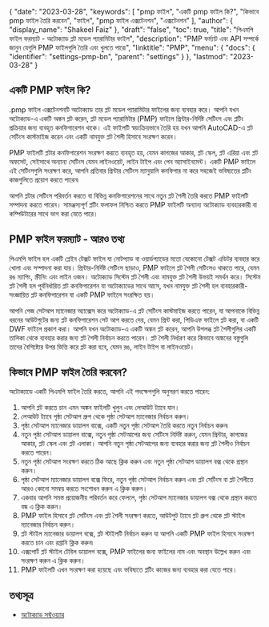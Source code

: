 {
  "date": "2023-03-28",
  "keywords": [
"pmp ফাইল",
"একটি pmp ফাইল কি?",
"কিভাবে pmp ফাইল তৈরি করবেন",
"ফাইল",
"pmp ফাইল এক্সটেনশন",
"এক্সটেনশন"
],
  "author": {
    "display_name": "Shakeel Faiz"
},
  "draft": "false",
  "toc": true,
  "title": "পিএমপি ফাইল ফরম্যাট - অটোক্যাড প্লট মডেল প্যারামিটার ফাইল",
  "description": "PMP ফর্ম্যাট এবং API সম্পর্কে জানুন যেগুলি PMP ফাইলগুলি তৈরি এবং খুলতে পারে৷",
  "linktitle": "PMP",
  "menu": {
    "docs": {
      "identifier": "settings-pmp-bn",
      "parent": "settings"
}
},
  "lastmod": "2023-03-28"
}

## একটি PMP ফাইল কি?

.pmp ফাইল এক্সটেনশনটি অটোক্যাড তার প্লট মডেল প্যারামিটার ফাইলের জন্য ব্যবহার করে। আপনি যখন অটোক্যাড-এ একটি অঙ্কন প্লট করেন, প্লট মডেল প্যারামিটার (PMP) ফাইলে প্রিন্টার-নির্দিষ্ট সেটিংস এবং প্লটিং প্রক্রিয়ার জন্য ব্যবহৃত কনফিগারেশন থাকে। এই ফাইলটি স্বয়ংক্রিয়ভাবে তৈরি হয় যখন আপনি AutoCAD-এ প্লট সেটিংস কাস্টমাইজ করেন এবং একটি নামযুক্ত প্লট শৈলী হিসাবে সংরক্ষণ করেন।

PMP ফাইলটি প্লটার কনফিগারেশন সংরক্ষণ করতে ব্যবহৃত হয়, যেমন কাগজের আকার, প্লট স্কেল, প্লট এরিয়া এবং প্লট অফসেট, সেইসাথে অন্যান্য সেটিংস যেমন লাইনওয়েট, লাইন টাইপ এবং পেন অ্যাসাইনমেন্ট। একটি PMP ফাইলে এই সেটিংসগুলি সংরক্ষণ করে, আপনি প্রতিবার প্রিন্টার সেটিংস ম্যানুয়ালি কনফিগার না করে সহজেই ভবিষ্যতের প্লটিং কাজগুলিতে প্রয়োগ করতে পারেন৷

আপনি প্লটার সেটিংস পরিবর্তন করতে বা বিভিন্ন কনফিগারেশনের সাথে নতুন প্লট শৈলী তৈরি করতে PMP ফাইলটি সম্পাদনা করতে পারেন। সামঞ্জস্যপূর্ণ প্লটিং ফলাফল নিশ্চিত করতে PMP ফাইলটি অন্যান্য অটোক্যাড ব্যবহারকারী বা কম্পিউটারের সাথে ভাগ করা যেতে পারে।

## PMP ফাইল ফরম্যাট - আরও তথ্য

পিএমপি ফাইল হল একটি প্লেইন টেক্সট ফাইল যা নোটপ্যাড বা ওয়ার্ডপ্যাডের মতো যেকোনো টেক্সট এডিটর ব্যবহার করে খোলা এবং সম্পাদনা করা যায়। প্রিন্টার-নির্দিষ্ট সেটিংস ছাড়াও, PMP ফাইলে প্লট শৈলী সেটিংসও থাকতে পারে, যেমন রঙ ম্যাপিং, স্ক্রীনিং এবং লাইন ওজন। অটোক্যাড সিস্টেম প্লট শৈলী এবং নামযুক্ত প্লট শৈলী উভয়ই সমর্থন করে। সিস্টেম প্লট শৈলী হল পূর্বনির্ধারিত প্লট কনফিগারেশন যা অটোক্যাডের সাথে আসে, যখন নামযুক্ত প্লট শৈলী হল ব্যবহারকারী-সংজ্ঞায়িত প্লট কনফিগারেশন যা একটি PMP ফাইলে সংরক্ষিত হয়।

আপনি পেজ সেটআপ ম্যানেজার অ্যাক্সেস করে অটোক্যাড-এ প্লট সেটিংস কাস্টমাইজ করতে পারেন, যা আপনাকে বিভিন্ন ধরনের আউটপুটের জন্য প্লট কনফিগারেশন সেট আপ করতে দেয়, যেমন প্রিন্ট করা, পিডিএফ ফাইলে প্লট করা, বা একটি DWF ফাইলে প্রকাশ করা। আপনি যখন অটোক্যাড-এ একটি অঙ্কন প্লট করেন, আপনি উপলব্ধ প্লট শৈলীগুলির একটি তালিকা থেকে ব্যবহার করার জন্য প্লট শৈলী নির্বাচন করতে পারেন। প্লট শৈলী নির্ধারণ করে কিভাবে অঙ্কনের বস্তুগুলি তাদের বৈশিষ্ট্যের উপর ভিত্তি করে প্লট করা হবে, যেমন রঙ, লাইন টাইপ বা লাইনওয়েট।

## কিভাবে PMP ফাইল তৈরি করবেন?

অটোক্যাডে একটি পিএমপি ফাইল তৈরি করতে, আপনি এই পদক্ষেপগুলি অনুসরণ করতে পারেন:

1. আপনি প্লট করতে চান এমন অঙ্কন ফাইলটি খুলুন এবং লেআউট ট্যাবে যান।
2. লেআউট ট্যাবে পৃষ্ঠা সেটআপ গ্রুপ থেকে পৃষ্ঠা সেটআপ ম্যানেজার নির্বাচন করুন।
3. পৃষ্ঠা সেটআপ ম্যানেজার ডায়ালগ বাক্সে, একটি নতুন পৃষ্ঠা সেটআপ তৈরি করতে নতুন নির্বাচন করুন৷
4. নতুন পৃষ্ঠা সেটআপ ডায়ালগ বাক্সে, নতুন পৃষ্ঠা সেটআপের জন্য সেটিংস নির্দিষ্ট করুন, যেমন প্রিন্টার, কাগজের আকার, প্লট স্কেল এবং প্লট এলাকা। আপনি নতুন পৃষ্ঠা সেটআপের জন্য ব্যবহার করার জন্য প্লট শৈলীও নির্বাচন করতে পারেন।
5. নতুন পৃষ্ঠা সেটআপ সংরক্ষণ করতে ঠিক আছে ক্লিক করুন এবং নতুন পৃষ্ঠা সেটআপ ডায়ালগ বক্স থেকে প্রস্থান করুন।
6. পৃষ্ঠা সেটআপ ম্যানেজার ডায়ালগ বক্সে ফিরে, নতুন পৃষ্ঠা সেটআপ নির্বাচন করুন এবং প্লট সেটিংস বা প্লট শৈলীতে আরও কোনো সমন্বয় করতে সংশোধন করুন এ ক্লিক করুন।
7. একবার আপনি সমস্ত প্রয়োজনীয় পরিবর্তন করে ফেললে, পৃষ্ঠা সেটআপ ম্যানেজার ডায়ালগ বক্স থেকে প্রস্থান করতে বন্ধ এ ক্লিক করুন।
8. PMP ফাইল হিসাবে প্লট সেটিংস এবং প্লট শৈলী সংরক্ষণ করতে, আউটপুট ট্যাবে প্লট গ্রুপ থেকে প্লট স্টাইল ম্যানেজার নির্বাচন করুন।
9. প্লট স্টাইল ম্যানেজার ডায়ালগ বক্সে, প্লট স্টাইলটি নির্বাচন করুন যা আপনি একটি PMP ফাইল হিসাবে সংরক্ষণ করতে চান এবং রপ্তানি ক্লিক করুন৷
10. এক্সপোর্ট প্লট স্টাইল টেবিল ডায়ালগ বক্সে, PMP ফাইলের জন্য ফাইলের নাম এবং অবস্থান উল্লেখ করুন এবং সংরক্ষণ করুন এ ক্লিক করুন।
11. PMP ফাইলটি এখন সংরক্ষণ করা হয়েছে এবং ভবিষ্যতে প্লটিং কাজের জন্য ব্যবহার করা যেতে পারে।

## তথ্যসূত্র
* [অটোক্যাড সফ্টওয়্যার](https://en.wikipedia.org/wiki/AutoCAD)


